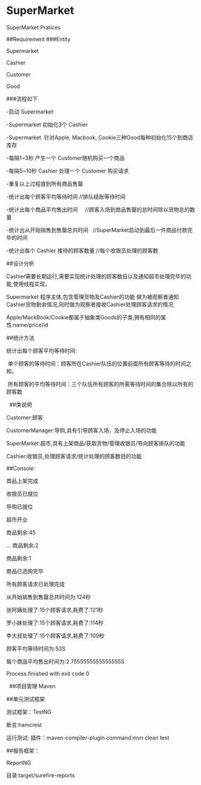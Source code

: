 # SuperMarket
SuperMarket Pratices

##Requirement
###Entity

  Supermarket
  
  Cashier
  
  Customer
  
  Good
  
###流程如下

  -启动 Supermarket 
  
  -Supermarket 初始化3个 Cashier
  
  -Supermarket  针对Apple, Macbook, Cookie三种Good每种初始化15个到商店库存
  
  -每隔1~3秒 产生一个 Customer随机购买一个商品
  
  -每隔5~10秒 Cashier 处理一个 Customer 购买请求
  
  -重复以上过程直到所有商品售罄
  
  -统计出每个顾客平均等待时间          //排队结账等待时间
  
  -统计出每个商品平均售出时间          //顾客入场到商品售罄的总时间除以货物总的数量
  
  -统计出从开始销售到售罄总共时间      //SuperMarket启动到最后一件商品付款完毕的时间
  
  -统计出每个 Cashier 接待的顾客数量  //每个收银员处理的顾客数
 
##设计分析

Cashier需要长期运行,需要实现统计处理的顾客数目以及通知超市处理完毕的功能,使用线程实现。

Supermarket 程序主体,包含管理货物及Cashier的功能 做为被观察者通知Cashier货物剩余情况,同时做为观察者接收Cashier处理顾客请求的情况

Apple/MackBook/Cookie都属于抽象类Goods的子类,拥有相同的属性:name/price/id

##统计方法

  统计出每个顾客平均等待时间: 
  
  单个顾客的等待时间：顾客所在Cashier队伍的位置前面所有顾客等待的时间之和。
  
  所有顾客的平均等待时间：三个队伍所有顾客的所需等待时间的集合除以所有的顾客数
  
  
##类说明

Customer:顾客

CustomerManager:导购,具有引导顾客入场，及停止入场的功能

SuperMarket:超市,具有上架商品/获取货物/管理收银员/导向顾客排队的功能

Cashier:收银员,处理顾客请求/统计处理的顾客数目的功能

##Console:

商品上架完成

收银员已就位

导购已就位

超市开业

商品剩余:45

...
商品剩余:2

商品剩余:1

商品已选购完毕

所有顾客请求已处理完成

从开始销售到售罄总共时间为:124秒

张阿姨处理了:15个顾客请求,耗费了:121秒

罗小妹处理了:15个顾客请求,耗费了:114秒

李大叔处理了:15个顾客请求,耗费了:109秒

顾客平均等待时间为:53S

每个商品平均售出时间为:2.7555555555555555S

Process finished with exit code 0

  
##项目管理
Maven

##单元测试框架

测试框架：TestNG

断言:hamcrest

运行测试:
插件：maven-compiler-plugin
command:mvn clean test 

##报告框架：

ReportNG

目录:target/surefire-reports

  
